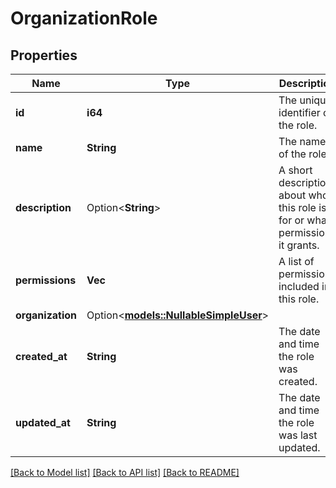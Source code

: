 # OrganizationRole

## Properties

Name | Type | Description | Notes
------------ | ------------- | ------------- | -------------
**id** | **i64** | The unique identifier of the role. | 
**name** | **String** | The name of the role. | 
**description** | Option<**String**> | A short description about who this role is for or what permissions it grants. | [optional]
**permissions** | **Vec<String>** | A list of permissions included in this role. | 
**organization** | Option<[**models::NullableSimpleUser**](nullable-simple-user.md)> |  | 
**created_at** | **String** | The date and time the role was created. | 
**updated_at** | **String** | The date and time the role was last updated. | 

[[Back to Model list]](../README.md#documentation-for-models) [[Back to API list]](../README.md#documentation-for-api-endpoints) [[Back to README]](../README.md)


